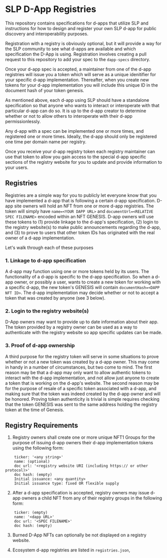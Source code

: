 # SLP D-App Registries

This repository contains specifications for d-apps that utilize SLP and instructions for how to design and register your own SLP d-app for public discovery and interoperability purposes.  

Registration with a registry is obviously optional, but it will provide a way for the SLP community to see what d-apps are available and which specification the D-App is using.  Registration involves creating a pull request to this repository to add your spec to the `dapp-specs` directory.

Once your d-app spec is accepted, a maintainer from one of the d-app registries will issue you a token which will serve as a unique idenitifier for your specific d-app implementation.  Thereafter, when you create new tokens for your d-app implementation you will include this unique ID in the document hash of your token genesis.

As mentioned above, each d-app using SLP should have a standalone specification so that anyone who wants to interact or interoperate with that particular d-app can do so.  It is up to the d-app creator to determine whether or not to allow others to interoperate with their d-app permissionlessly.

Any d-app with a spec can be implemented one or more times, and registered one or more times.  Ideally, the d-app should only be registered one time per domain name per registry.

Once you receive your d-app registry token each registry maintainer can use that token to allow you gain access to the special d-app specific sections of the registry website for you to update and provide information to your users.

## Registries

Registries are a simple way for you to publicly let everyone know that you have implemented a d-app that is following a certain d-app specification.  D-app site owners will hold an NFT from one or more d-app registries.  The token will simply have `name=<YOUR DAPP URL>` and `documentUrl=<RELATIVE SPEC FILENAME>` encoded within an NFT GENESIS.  D-app owners will use these tokens to (1) provide linkage to the d-app's specification, (2) login to the registry website(s) to make public announcements regarding the d-app, and (3) to prove to users that other token IDs has originated with the real owner of a d-app implementation.

Let's walk through each of these purposes

### 1. Linkage to d-app specification

A d-app may function using one or more tokens held by its users.  The functionality of a d-app is specific to the d-app specification.  So when a d-app owner, or possibly a user, wants to create a new token for working with a specific d-app, the new token's GENESIS will contain `documentHash=<DAPP NFT ID>`.  The d-app implementation may decide whether or not to accept a token that was created by anyone (see 3 below).

### 2. Login to the registry website(s)

D-App owners may want to provide up to date information about their app.  The token provided by a registry owner can be used as a way to authenticate with the registry website so app specific updates can be made.

### 3. Proof of d-app ownership

A third purpose for the registry token will serve in some situations to prove whether or not a new token was created by a d-app owner.  This may come in handy in a number of circumstances, but two come to mind.  The first reason may be that a d-app may only want to allow authentic tokens to interact with the d-app implementation, and not allow just anyone to create a token that is working on the d-app's website.  The second reason may be for the purpose of resale of a specific token associated with a d-app, and making sure that the token was indeed created by the d-app owner and will be honored.  Proving token authenticity is trivial is simple requires checking that the token GENESIS was sent to the same address holding the registry token at the time of Genesis.

## Registry Requirements

1. Registry owners shall create one or more unique NFT1 Groups for the purpose of issuing d-app owners their d-app implementation tokens using the following form:
```
    ticker: '<any string>'
    name: (optional)
    doc url: '<registry website URI (including https:// or other protocol)>'
    doc hash: (empty)
    Initial issuance: <any quantity>
    Initial issuance type: fixed OR flexible supply
```

2. After a d-app specification is accepted, registry owners may issue d-app owners a child NFT from any of their registry groups in the following form:
```
    ticker: (empty)
    name: '<dapp URL>'
    doc url: '<SPEC FILENAME>'
    doc hash: (empty)
```

3. Burned D-App NFTs can optionally be not displayed on a registry website.

4. Ecosystem d-app registries are listed in `registries.json`, 
